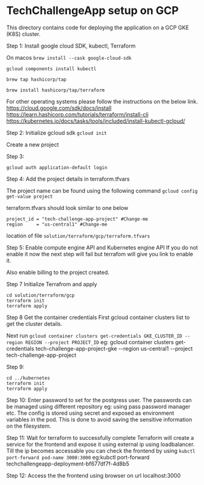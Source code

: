# TechChallengeApp setup on GCP

This directory contains code for deploying the application on a GCP GKE (K8S) cluster.

Step 1: Install google cloud SDK, kubectl, Terraform

On macos
```brew install --cask google-cloud-sdk```

```gcloud components install kubectl```

```brew tap hashicorp/tap``` 

```brew install hashicorp/tap/terraform```


For other operating systems please follow the instructions on the below link.
https://cloud.google.com/sdk/docs/install
https://learn.hashicorp.com/tutorials/terraform/install-cli
https://kubernetes.io/docs/tasks/tools/included/install-kubectl-gcloud/


Step 2: Initialize gcloud sdk
```gcloud init```

Create a new project

Step 3: 

```gcloud auth application-default login```

Step 4: Add the project details in terraform.tfvars

The project name can be found using the following command 
```gcloud config get-value project```

terraform.tfvars should look similar to one below

```
project_id = "tech-challenge-app-project" #Change-me
region     = "us-central1" #Change-me
```
location of file ```solution/terraform/gcp/terraform.tfvars```

Step 5: Enable compute engine API and Kubernetes engine API
If you do not enable it now the next step will fail but terrafom will give you link to enable it.

Also enable billing to the project created.

Step 7 Initialize Terrafrom and apply
```
cd solution/terraform/gcp
terraform init
terraform apply
```
Step 8 Get the container credentials
First gcloud container clusters list to get the cluster details.

Next run ```gcloud container clusters get-credentials GKE_CLUSTER_ID --region REGION --project PROJECT_ID```
eg: gcloud container clusters get-credentials tech-challenge-app-project-gke --region us-central1 --project tech-challenge-app-project

Step 9:
```
cd ../kubernetes
terraform init
terraform apply
```
Step 10:
Enter password to set for the postgress user. The passwords can be managed using different repository eg: using pass password manager etc.
The config is stored using secret and exposed as environment variables in the pod. This is done to avoid saving the sensitive information on the filesystem. 

Step 11: 
Wait for terraform to successfully complete
Terraform will create a service for the frontend and expose it using external ip using loadbalancer.
Till the ip becomes accessable you can check the frontend by using ```kubctl port-forward pod-name 3000:3000```
eg:kubctl port-forward techchallengeapp-deployment-bf677df7f-4d8b5

Step 12:
Access the the frontend using browser on url localhost:3000

